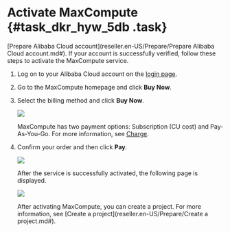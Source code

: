 # Activate MaxCompute {#task_dkr_hyw_5db .task}

[Prepare Alibaba Cloud account](reseller.en-US/Prepare/Prepare Alibaba Cloud account.md#). If your account is successfully verified, follow these steps to activate the MaxCompute service.

1.  Log on to your Alibaba Cloud account on the [login page](https://account.alibabacloud.com/login/login.htm). 
2.  Go to the MaxCompute homepage and click **Buy Now**. 
3.  Select the billing method and click **Buy Now**. 

    ![](http://static-aliyun-doc.oss-cn-hangzhou.aliyuncs.com/assets/img/11943/15444231881383_en-US.png)

    MaxCompute has two payment options: Subscription \(CU cost\) and Pay-As-You-Go. For more information, see [Charge](https://www.alibabacloud.com/help/doc-detail/74873.htm).

4.  Confirm your order and then click **Pay**. 

    ![](http://static-aliyun-doc.oss-cn-hangzhou.aliyuncs.com/assets/img/11943/15444231881379_en-US.png)

    After the service is successfully activated, the following page is displayed.

    ![](http://static-aliyun-doc.oss-cn-hangzhou.aliyuncs.com/assets/img/11943/15444231881382_en-US.png)

    After activating MaxCompute, you can create a project. For more information, see [Create a project](reseller.en-US/Prepare/Create a project.md#).


